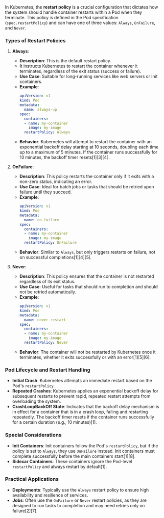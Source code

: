 In Kubernetes, the **restart policy** is a crucial configuration that dictates how the system should handle container restarts within a Pod when they terminate. This policy is defined in the Pod specification (`spec.restartPolicy`) and can have one of three values: `Always`, `OnFailure`, and `Never`.

### **Types of Restart Policies**

1. **Always**:
   - **Description**: This is the default restart policy. 
   - It instructs Kubernetes to restart the container whenever it terminates, regardless of the exit status (success or failure).
   - **Use Case**: Suitable for long-running services like web servers or Init containers.
   - **Example**:
     ```yaml
     apiVersion: v1
     kind: Pod
     metadata:
       name: always-up
     spec:
       containers:
       - name: my-container
         image: my-image
       restartPolicy: Always
     ```
   - **Behavior**: Kubernetes will attempt to restart the container with an exponential backoff delay starting at 10 seconds, doubling each time up to a maximum of 5 minutes. If the container runs successfully for 10 minutes, the backoff timer resets[1][3][4].

2. **OnFailure**:
   - **Description**: This policy restarts the container only if it exits with a non-zero status, indicating an error.
   - **Use Case**: Ideal for batch jobs or tasks that should be retried upon failure until they succeed.
   - **Example**:
     ```yaml
     apiVersion: v1
     kind: Pod
     metadata:
       name: on-failure
     spec:
       containers:
       - name: my-container
         image: my-image
       restartPolicy: OnFailure
     ```
   - **Behavior**: Similar to `Always`, but only triggers restarts on failure, not on successful completions[1][4][5].

3. **Never**:
   - **Description**: This policy ensures that the container is not restarted regardless of its exit status.
   - **Use Case**: Useful for tasks that should run to completion and should not be retried automatically.
   - **Example**:
     ```yaml
     apiVersion: v1
     kind: Pod
     metadata:
       name: never-restart
     spec:
       containers:
       - name: my-container
         image: my-image
       restartPolicy: Never
     ```
   - **Behavior**: The container will not be restarted by Kubernetes once it terminates, whether it exits successfully or with an error[1][5][6].

### **Pod Lifecycle and Restart Handling**

- **Initial Crash**: Kubernetes attempts an immediate restart based on the Pod's `restartPolicy`.
- **Repeated Crashes**: Kubernetes applies an exponential backoff delay for subsequent restarts to prevent rapid, repeated restart attempts from overloading the system.
- **CrashLoopBackOff State**: Indicates that the backoff delay mechanism is in effect for a container that is in a crash loop, failing and restarting repeatedly. The backoff timer resets if the container runs successfully for a certain duration (e.g., 10 minutes)[1].

### **Special Considerations**

- **Init Containers**: Init containers follow the Pod's `restartPolicy`, but if the policy is set to `Always`, they use `OnFailure` instead. Init containers must complete successfully before the main containers start[1][8].
- **Sidecar Containers**: These containers ignore the Pod-level `restartPolicy` and always restart by default[1].

### **Practical Applications**

- **Deployments**: Typically use the `Always` restart policy to ensure high availability and resilience of services.
- **Jobs**: Often use the `OnFailure` or `Never` restart policies, as they are designed to run tasks to completion and may need retries only on failure[2][7].